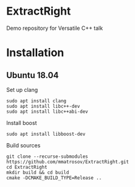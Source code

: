 # ExtractRight
Demo repository for Versatile C++ talk

# Installation

## Ubuntu 18.04

Set up clang

    sudo apt install clang
    sudo apt install libc++-dev
    sudo apt install libc++abi-dev

Install boost

    sudo apt install libboost-dev

Build sources

    git clone --recurse-submodules https://github.com/mmatrosov/ExtractRight.git
    cd ExtractRight
    mkdir build && cd build
    cmake -DCMAKE_BUILD_TYPE=Release ..
